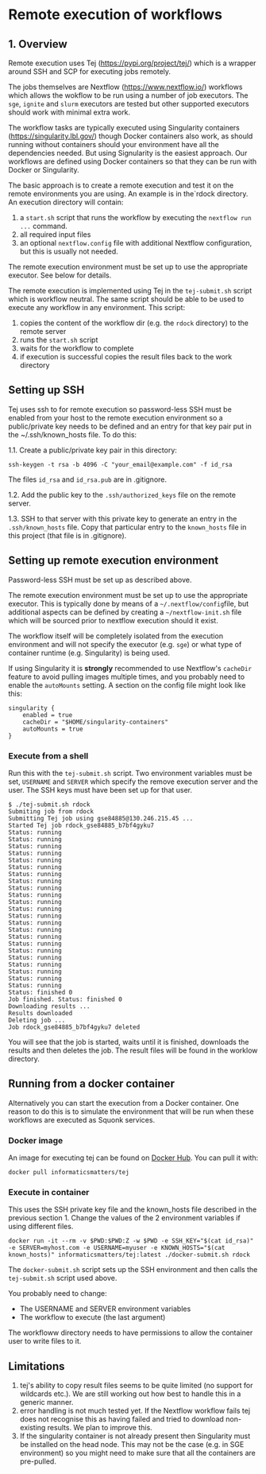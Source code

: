 # Remote execution of workflows

## 1. Overview

Remote execution uses Tej (https://pypi.org/project/tej/) which is a wrapper around
SSH and SCP for executing jobs remotely.

The jobs themselves are Nextflow (https://www.nextflow.io/) workflows which allows
the wokflow to be run using a number of job executors. The `sge`, `ignite` and `slurm` executors
are tested but other supported executors should work with minimal extra work.

The workflow tasks are typically executed using Singularity containers (https://singularity.lbl.gov/)
though Docker containers also work, as should running without containers should your
environment have all the dependencies needed. But using Signularity is the easiest approach.
Our workflows are defined using Docker containers so that they can be run with Docker or Singularity.

The basic approach is to create a remote execution and test it on the remote environments you are using. An
example is in the`rdock directory. An execution directory will contain:

1. a `start.sh` script that runs the workflow by executing the `nextflow run ...` command.
1. all required input files
1. an optional `nextflow.config` file with additional Nextflow configuration, but this is
usually not needed.

The remote execution environment must be set up to use the appropriate executor. See below for details.

The remote execution is implemented using Tej in the `tej-submit.sh` script which is workflow neutral.
The same script should be able to be used to execute any workflow in any environment. This script:

1. copies the content of the workflow dir (e.g. the `rdock` directory) to the remote server
1. runs the `start.sh` script
1. waits for the workflow to complete
1. if execution is successful copies the result files back to the work directory

## Setting up SSH

Tej uses ssh to for remote execution so password-less SSH must be enabled from your host to the remote
execution environment so a public/private key needs to be defined and an entry for that key pair put in 
the ~/.ssh/known_hosts file. To do this:

1.1. Create a public/private key pair in this directory:
```
ssh-keygen -t rsa -b 4096 -C "your_email@example.com" -f id_rsa
```
The files `id_rsa` and `id_rsa.pub` are in .gitignore.

1.2. Add the public key to the `.ssh/authorized_keys` file on the remote server.

1.3. SSH to that server with this private key to generate an entry in the `.ssh/known_hosts` file.
Copy that particular entry to the `known_hosts` file in this project (that file is in .gitignore).


## Setting up remote execution environment

Password-less SSH must be set up as described above.

The remote execution environment must be set up to use the appropriate executor. This is typically done
by means of a `~/.nextflow/config`file, but additional aspects can be defined by creating a
`~/nextflow-init.sh` file which will be sourced prior to nextflow execution should it exist.

The workflow itself will be completely isolated from the execution environment and will not specify
the executor (e.g. `sge`) or what type of container runtime (e.g. Singularity) is being used.

If using Singularity it is __strongly__ recommended to use Nextflow's `cacheDir` feature to avoid pulling
images multiple times, and you probably need to enable the `autoMounts` setting. A section on the config file
might  look like this:

```
singularity {
    enabled = true
    cacheDir = "$HOME/singularity-containers"
    autoMounts = true
}
```
 

### Execute from a shell

Run this with the `tej-submit.sh` script. Two environment variables must be set, `USERNAME` and `SERVER` which
specify the remove execution server and the user. The SSH keys must have been set up for that user.

```
$ ./tej-submit.sh rdock
Submiting job from rdock
Submitting Tej job using gse84885@130.246.215.45 ...
Started Tej job rdock_gse84885_b7bf4gyku7
Status: running
Status: running
Status: running
Status: running
Status: running
Status: running
Status: running
Status: running
Status: running
Status: running
Status: running
Status: running
Status: running
Status: running
Status: running
Status: running
Status: running
Status: running
Status: running
Status: running
Status: running
Status: running
Status: running
Status: finished 0
Job finished. Status: finished 0
Downloading results ...
Results downloaded
Deleting job ...
Job rdock_gse84885_b7bf4gyku7 deleted
```

You will see that the job is started, waits until it is finished, downloads the results and then deletes
the job. The result files will be found in the worklow directory.


## Running from a docker container

Alternatively you can start the execution from a Docker container. One reason to do this is to simulate the 
environment that will be run when these workflows are executed as Squonk services.

### Docker image

An image for executing tej can be found on [Docker Hub](https://cloud.docker.com/u/informaticsmatters/repository/docker/informaticsmatters/tej). You can pull it with:
```
docker pull informaticsmatters/tej
```

### Execute in container

This uses the SSH private key file and the known_hosts file described in the previous section 1.
Change the values of the 2 environment variables if using different files. 

```
docker run -it --rm -v $PWD:$PWD:Z -w $PWD -e SSH_KEY="$(cat id_rsa)" -e SERVER=myhost.com -e USERNAME=myuser -e KNOWN_HOSTS="$(cat known_hosts)" informaticsmatters/tej:latest ./docker-submit.sh rdock
```

The `docker-submit.sh` script sets up the SSH environment and then calls the `tej-submit.sh` script used above.

You probably need to change:

* The USERNAME and SERVER environment variables
* The workflow to execute (the last argument)

The workfloww directory needs to have permissions to allow the container user to write files to it.

## Limitations

1. tej's ability to copy result files seems to be quite limited (no support for wildcards etc.).
We are still working out how best to handle this in a generic manner.
1. error handling is not much tested yet. If the Nextflow workflow fails tej does not recognise this as 
having failed and tried to download non-existing results. We plan to improve this.
1. If the singularity container is not already present then Singularity must be installed on the head node.
This may not be the case (e.g. in  SGE environment) so you might need to make sure that all the containers are
pre-pulled.
